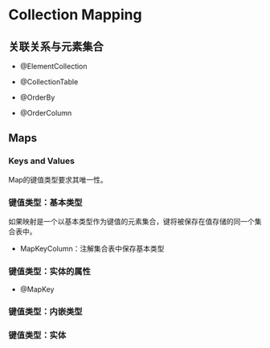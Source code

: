 # Collection Mapping

## 关联关系与元素集合

- @ElementCollection
- @CollectionTable

- @OrderBy
- @OrderColumn

## Maps

### Keys and Values

Map的键值类型要求其唯一性。

### 键值类型：基本类型

如果映射是一个以基本类型作为键值的元素集合，键将被保存在值存储的同一个集合表中。

- MapKeyColumn：注解集合表中保存基本类型

### 键值类型：实体的属性

- @MapKey

### 键值类型：内嵌类型

### 键值类型：实体